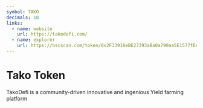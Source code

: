 ```yaml
---
symbol: TAKO
decimals: 18
links:
  - name: website
    url: https://takodefi.com/
  - name: explorer
    url: https://bscscan.com/token/0x2F3391AeBE27393aBa0a790aa5E1577fEA0361c2
---
```


# Tako Token

TakoDefi is a community-driven innovative and ingenious Yield farming platform
